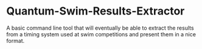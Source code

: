 # Quantum-Swim-Results-Extractor
A basic command line tool that will eventually be able to extract the results from a timing system used at swim competitions and present them in a nice format.

